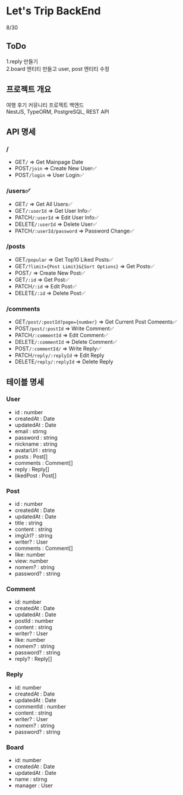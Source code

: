 # Let's Trip BackEnd

8/30

## ToDo

1.reply 만들기  
2.board 엔티티 만들고 user, post 엔티티 수정

## 프로젝트 개요

여행 후기 커뮤니티 프로젝트 백엔드  
NestJS, TypeORM, PostgreSQL, REST API

## API 명세

### /

- GET`/` => Get Mainpage Date
- POST`/join` => Create New User✅
- POST`/login` => User Login✅

### /users✅

- GET`/` => Get All Users✅
- GET`/:userId` => Get User Info✅
- PATCH`/:userId` => Edit User Info✅
- DELETE`/:userId` => Delete User✅
- PATCH`/:userId/password` => Password Change✅

### /posts

- GET`/popular` => Get Top10 Liked Posts✅
- GET`/?limit={Post Limit}&{Sort Options}` => Get Posts✅
- POST`/` => Create New Post✅
- GET`/:id` => Get Post✅
- PATCH`/:id` => Edit Post✅
- DELETE`/:id` => Delete Post✅

### /comments

- GET`/post/:postId?page={number}` => Get Current Post Comeents✅
- POST`/post/:postId` => Write Comment✅
- PATCH`/:commentId` => Edit Comment✅
- DELETE`/:commentId` => Delete Comment✅
- POST`/:commentId/` => Write Reply✅
- PATCH`/reply/:replyId` => Edit Reply
- DELETE`/reply/:replyId` => Delete Reply

## 테이블 명세

### User

- id : number
- createdAt : Date
- updatedAt : Date
- email : stirng
- password : string
- nickname : string
- avatarUrl : string
- posts : Post[]
- comments : Comment[]
- reply : Reply[]
- likedPost : Post[]

### Post

- id : number
- createdAt : Date
- updatedAt : Date
- title : string
- content : string
- imgUrl? : string
- writer? : User
- comments : Comment[]
- like: number
- view: number
- nomem? : string
- password? : string

### Comment

- id: number
- createdAt : Date
- updatedAt : Date
- postId : number
- content : string
- writer? : User
- like: number
- nomem? : string
- password? : string
- reply? : Reply[]

### Reply

- id: number
- createdAt : Date
- updatedAt : Date
- commentId : number
- content : string
- writer? : User
- nomem? : string
- password? : string

### Board

- id: number
- createdAt : Date
- updatedAt : Date
- name : stirng
- manager : User
